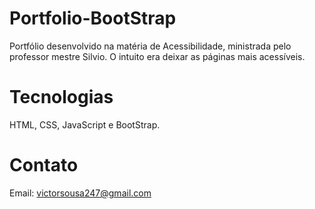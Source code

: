 # Portfolio-BootStrap

Portfólio desenvolvido na matéria de Acessibilidade, ministrada pelo professor mestre Silvio.
O intuito era deixar as páginas mais acessíveis.

# Tecnologias

HTML, CSS, JavaScript e BootStrap.

# Contato

Email: victorsousa247@gmail.com
